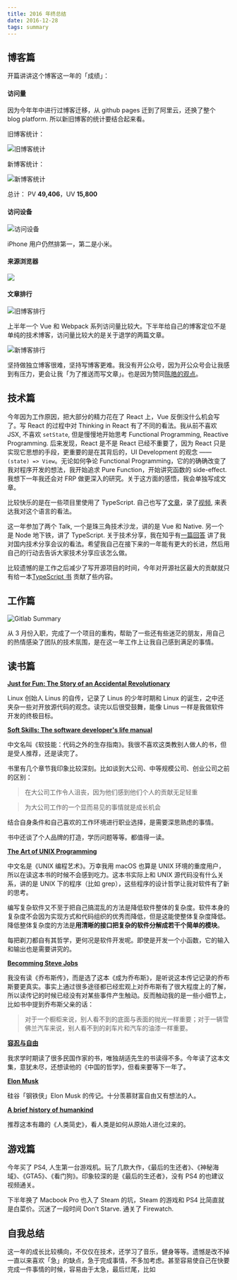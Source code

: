 ```yaml
---
title: 2016 年终总结
date: 2016-12-28
tags: summary
---
```

## 博客篇

开篇讲讲这个博客这一年的「成绩」：

#### 访问量

因为今年年中进行过博客迁移，从 github pages 迁到了阿里云，还换了整个 blog platform. 所以新旧博客的统计要结合起来看。

旧博客统计：

![旧博客统计](/content/images/2016/12/old_blog.png)

新博客统计：

![新博客统计](/content/images/2016/12/new_blog.png)

总计： PV **49,406**，UV **15,800**

#### 访问设备

![访问设备](/content/images/2016/12/newblog_devices.png)

iPhone 用户仍然排第一，第二是小米。

#### 来源浏览器

![](/content/images/2016/12/newblog_browser.png)

#### 文章排行

![旧博客排行](/content/images/2016/12/oldblog_post_trend.png)

上半年一个 Vue 和 Webpack 系列访问量比较大。下半年给自己的博客定位不是单纯的技术博客，访问量比较大的是关于退学的两篇文章。

![新博客排行](/content/images/2016/12/newblog_post_trend.png)

坚持做独立博客很难，坚持写博客更难。我没有开公众号，因为开公众号会让我感到有压力，更会让我「为了推送而写文章」。也是因为赞同[陈皓的观点](http://coolshell.cn/articles/17391.html)。

## 技术篇

今年因为工作原因，把大部分的精力花在了 React 上，Vue 反倒没什么机会写了。写 React 的过程中对 Thinking in React 有了不同的看法。我从前不喜欢 JSX, 不喜欢 `setState`, 但是慢慢地开始思考 Functional Programming, Reactive Programming. 后来发现，React 是不是 React 已经不重要了，因为 React 只是实现它思想的手段，更重要的是在其背后的，UI Development 的观念 —— `(state) => View`。无论如何争论 Functional Programming，它的的确确改变了我对程序开发的想法，我开始追求 Pure Function，开始讲究函数的 side-effect. 我想下一年我还会对 FRP 做更深入的研究。关于这方面的感悟，我会单独写成文章。

比较快乐的是在一些项目里使用了 TypeScript. 自己也写了[文章](http://lutaonan.com/is-static-type-in-javascript-a-burden/)，录了[视频](http://www.bilibili.com/video/av6511223/), 来表达我对这个语言的看法。

这一年参加了两个 Talk, 一个是珠三角技术沙龙，讲的是 Vue 和 Native. 另一个是 Node 地下铁，讲了 TypeScript. 关于技术分享，我在知乎有[一篇回答](https://www.zhihu.com/question/52777303/answer/136427221) 讲了我对国内技术分享会议的看法。希望我自己在接下来的一年能有更大的长进，然后用自己的行动去告诉大家技术分享应该怎么做。

比较遗憾的是工作之后减少了写开源项目的时间，今年对开源社区最大的贡献就只有给一本[TypeScript 书](https://github.com/basarat/typescript-book) 贡献了些内容。

## 工作篇

![Gitlab Summary](/content/images/2016/12/gitlab.png)

从 3 月份入职，完成了一个项目的重构，帮助了一些还有些迷茫的朋友，用自己的热情感染了团队的技术氛围，是在这一年工作上让我自己感到满足的事情。

## 读书篇

[**Just for Fun: The Story of an Accidental Revolutionary**](https://book.douban.com/subject/25930025/)

Linux 创始人 Linus 的自传，记录了 Linus 的少年时期和 Linux 的诞生，之中还夹杂一些对开放源代码的观念。读完以后很受鼓舞，能像 Linus 一样是我做软件开发的终极目标。

[**Soft Skills: The software developer's life manual**](https://book.douban.com/subject/26835090/)

中文名叫《软技能：代码之外的生存指南》。我很不喜欢这类教别人做人的书，但是受人推荐，还是读完了。

书里有几个章节我印象比较深刻。比如谈到大公司、中等规模公司、创业公司之前的区别：

> 在大公司工作令人沮丧，因为他们感到他们个人的贡献无足轻重

> 为大公司工作的一个显而易见的事情就是成长机会

结合自身条件和自己喜欢的工作环境进行职业选择，是需要深思熟虑的事情。

书中还谈了个人品牌的打造，学历问题等等。都值得一读。

[**The Art of UNIX Programming**](https://book.douban.com/subject/1467587/)

中文名是《UNIX 编程艺术》。万幸我用 macOS 也算是 UNIX 环境的重度用户，所以在读这本书的时候不会感到吃力。这本书实际上和 UNIX 源代码没有什么关系，讲的是 UNIX 下的程序（比如 grep），这些程序的设计哲学让我对软件有了新的思考。

编写复杂软件又不至于把自己搞混乱的方法是降低软件整体的复杂度。软件本身的复杂度不会因为实现方式和代码组织的优秀而降低，但是这能使整体复杂度降低。降低整体复杂度的方法是**用清晰的接口把复杂的软件分解成若干个简单的模块**。

每把剃刀都自有其哲学，更何况是软件开发呢。即使是开发一个小函数，它的输入和输出也是需要讲究的。

[**Becomming Steve Jobs**](https://book.douban.com/subject/26849305/)

我没有读《乔布斯传》，而是选了这本《成为乔布斯》，是听说这本传记记录的乔布斯要更真实。事实上通过很多途径都已经宏观上对乔布斯有了很大程度上的了解，所以读传记的时候已经没有对某些事件产生触动。反而触动我的是一些小细节上，比如书中提到乔布斯父亲的话：

> 对于一个橱柜来说，别人看不到的底面与表面的抛光一样重要；对于一辆雪佛兰汽车来说，别人看不到的刹车片和汽车的油漆一样重要。

[**容忍与自由**](https://book.douban.com/subject/6558202/)

我求学时期读了很多民国作家的书，唯独胡适先生的书读得不多。今年读了这本文集，意犹未尽，还想读他的《中国的哲学》，但看来要等下一年了。

[**Elon Musk**](https://book.douban.com/subject/26759508/)

硅谷「钢铁侠」Elon Musk 的传记。十分羡慕财富自由又有想法的人。

[**A brief history of humankind**](https://book.douban.com/subject/25985021/)

推荐这本有趣的《人类简史》，看人类是如何从原始人进化过来的。

## 游戏篇

今年买了 PS4, 人生第一台游戏机。玩了几款大作，《最后的生还者》、《神秘海域》、《GTA5》、《看门狗》。印象较深的是《最后的生还者》，没有 PS4 的也建议视频通关。

下半年换了 Macbook Pro 也入了 Steam 的坑，Steam 的游戏和 PS4 比简直就是白菜价。沉迷了一段时间 Don't Starve. 通关了 Firewatch.

## 自我总结

这一年的成长比较横向，不仅仅在技术，还学习了音乐，健身等等。遗憾是改不掉一直以来喜欢「急」的缺点，急于完成事情，不多加考虑。甚至容易使自己在快要完成一件事情的时候，容易由于太急，最后烂尾，比如